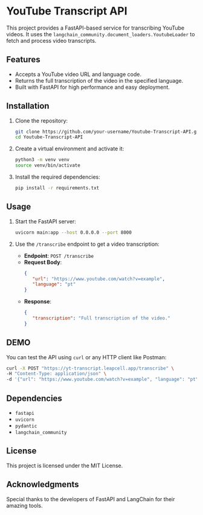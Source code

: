 # YouTube Transcript API

This project provides a FastAPI-based service for transcribing YouTube videos. It uses the `langchain_community.document_loaders.YoutubeLoader` to fetch and process video transcripts.

## Features

- Accepts a YouTube video URL and language code.
- Returns the full transcription of the video in the specified language.
- Built with FastAPI for high performance and easy deployment.

## Installation

1. Clone the repository:
    ```bash
    git clone https://github.com/your-username/Youtube-Transcript-API.git
    cd Youtube-Transcript-API
    ```

2. Create a virtual environment and activate it:
    ```bash
    python3 -m venv venv
    source venv/bin/activate
    ```

3. Install the required dependencies:
    ```bash
    pip install -r requirements.txt
    ```

## Usage

1. Start the FastAPI server:
    ```bash
    uvicorn main:app --host 0.0.0.0 --port 8000
    ```

2. Use the `/transcribe` endpoint to get a video transcription:
    - **Endpoint**: `POST /transcribe`
    - **Request Body**:
      ```json
      {
         "url": "https://www.youtube.com/watch?v=example",
         "language": "pt"
      }
      ```
    - **Response**:
      ```json
      {
         "transcription": "Full transcription of the video."
      }
      ```

## DEMO

You can test the API using `curl` or any HTTP client like Postman:
```bash
curl -X POST "https://yt-transcript.leapcell.app/transcribe" \
-H "Content-Type: application/json" \
-d '{"url": "https://www.youtube.com/watch?v=example", "language": "pt"}'
```

## Dependencies

- `fastapi`
- `uvicorn`
- `pydantic`
- `langchain_community`

## License

This project is licensed under the MIT License.

## Acknowledgments

Special thanks to the developers of FastAPI and LangChain for their amazing tools.
